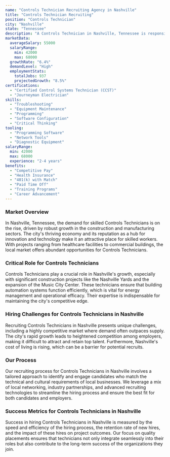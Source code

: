 ```yaml
---
name: "Controls Technician Recruiting Agency in Nashville"
title: "Controls Technician Recruiting"
position: "Controls Technician"
city: "Nashville"
state: "Tennessee"
description: "A Controls Technician in Nashville, Tennessee is responsible for monitoring and maintaining control systems in facilities, often manufacturing or production plants."
marketData:
  averageSalary: 55000
  salaryRange:
    min: 42000
    max: 68000
  growthRate: "6.4%"
  demandLevel: "High"
  employmentStats:
    totalJobs: 937
    projectedGrowth: "8.5%"
certifications:
  - "Certified Control Systems Technician (CCST)"
  - "Journeyman Electrician"
skills:
  - "Troubleshooting"
  - "Equipment Maintenance"
  - "Programming"
  - "Software Configuration"
  - "Critical Thinking"
tooling:
  - "Programming Software"
  - "Network Tools"
  - "Diagnostic Equipment"
salaryRange:
  min: 42000
  max: 68000
  experience: "2-4 years"
benefits:
  - "Competitive Pay"
  - "Health Insurance"
  - "401(k) with Match"
  - "Paid Time Off"
  - "Training Programs"
  - "Career Advancement"
---
```


### Market Overview
In Nashville, Tennessee, the demand for skilled Controls Technicians is on the rise, driven by robust growth in the construction and manufacturing sectors. The city's thriving economy and its reputation as a hub for innovation and technology make it an attractive place for skilled workers. With projects ranging from healthcare facilities to commercial buildings, the local market offers abundant opportunities for Controls Technicians.

### Critical Role for Controls Technicians
Controls Technicians play a crucial role in Nashville's growth, especially with significant construction projects like the Nashville Yards and the expansion of the Music City Center. These technicians ensure that building automation systems function efficiently, which is vital for energy management and operational efficacy. Their expertise is indispensable for maintaining the city's competitive edge.

### Hiring Challenges for Controls Technicians in Nashville
Recruiting Controls Technicians in Nashville presents unique challenges, including a highly competitive market where demand often outpaces supply. The city's rapid growth leads to heightened competition among employers, making it difficult to attract and retain top talent. Furthermore, Nashville's cost of living is rising, which can be a barrier for potential recruits.

### Our Process
Our recruiting process for Controls Technicians in Nashville involves a tailored approach to identify and engage candidates who match the technical and cultural requirements of local businesses. We leverage a mix of local networking, industry partnerships, and advanced recruiting technologies to streamline the hiring process and ensure the best fit for both candidates and employers.

### Success Metrics for Controls Technicians in Nashville
Success in hiring Controls Technicians in Nashville is measured by the speed and efficiency of the hiring process, the retention rate of new hires, and the impact of these hires on project outcomes. Our focus on quality placements ensures that technicians not only integrate seamlessly into their roles but also contribute to the long-term success of the organizations they join.
